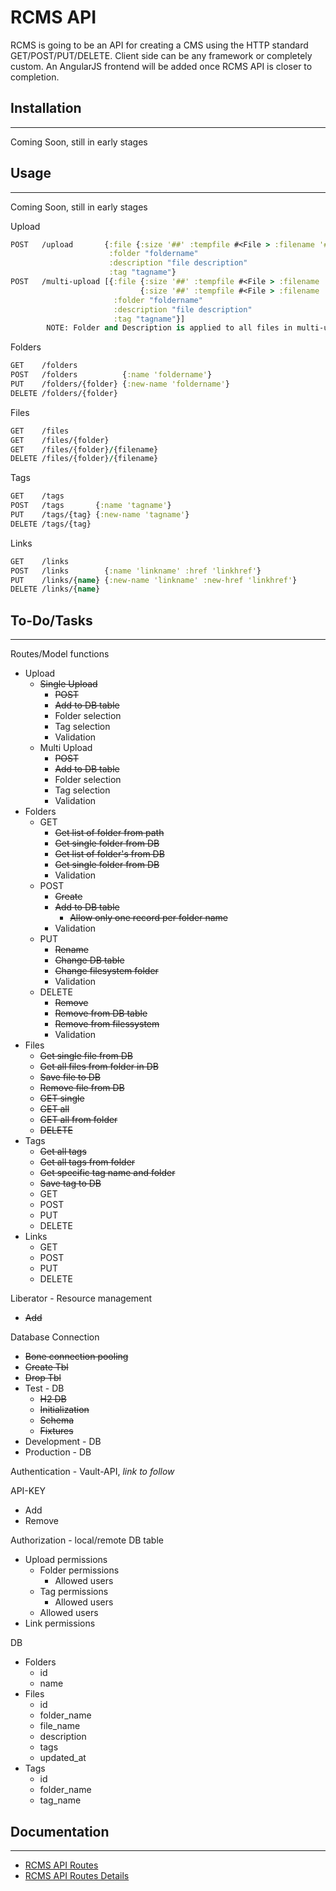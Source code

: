 # RCMS API

RCMS is going to be an API for creating a CMS using the HTTP standard GET/POST/PUT/DELETE. Client side can be any framework or completely custom. An AngularJS frontend will be added once RCMS API is closer to completion. 

## Installation
---
Coming Soon, still in early stages

## Usage
---
Coming Soon, still in early stages

Upload
```clojure
POST   /upload       {:file {:size '##' :tempfile #<File > :filename '######'}
                      :folder "foldername"
                      :description "file description"
                      :tag "tagname"}
POST   /multi-upload [{:file {:size '##' :tempfile #<File > :filename '######'}
                             {:size '##' :tempfile #<File > :filename '######'}
                       :folder "foldername"
                       :description "file description"
                       :tag "tagname"}]
        NOTE: Folder and Description is applied to all files in multi-upload
```

Folders
```clojure
GET    /folders
POST   /folders          {:name 'foldername'}
PUT    /folders/{folder} {:new-name 'foldername'}
DELETE /folders/{folder} 
```

Files
```clojure
GET    /files
GET    /files/{folder}
GET    /files/{folder}/{filename}
DELETE /files/{folder}/{filename}
```

Tags
```clojure
GET    /tags
POST   /tags       {:name 'tagname'}
PUT    /tags/{tag} {:new-name 'tagname'}
DELETE /tags/{tag} 
```

Links
```clojure
GET    /links
POST   /links        {:name 'linkname' :href 'linkhref'}
PUT    /links/{name} {:new-name 'linkname' :new-href 'linkhref'}
DELETE /links/{name}
```

## To-Do/Tasks
---
Routes/Model functions
* Upload
    * ~~Single Upload~~
        * ~~POST~~ 
        * ~~Add to DB table~~
        * Folder selection
        * Tag selection
        * Validation  
    * Multi Upload
        * ~~POST~~ 
        * ~~Add to DB table~~   
        * Folder selection
        * Tag selection
        * Validation  
* Folders
    * GET
        * ~~Get list of folder from path~~
        * ~~Get single folder from DB~~
        * ~~Get list of folder's from DB~~
        * ~~Get single folder from DB~~
        * Validation
    * POST
        * ~~Create~~
        * ~~Add to DB table~~
            * ~~Allow only one record per folder name~~ 
        * Validation
    * PUT
        * ~~Rename~~
        * ~~Change DB table~~
        * ~~Change filesystem folder~~
        * Validation
    * DELETE
        * ~~Remove~~
        * ~~Remove from DB table~~
        * ~~Remove from filessystem~~
        * Validation
* Files
    * ~~Get single file from DB~~
    * ~~Get all files from folder in DB~~
    * ~~Save file to DB~~
    * ~~Remove file from DB~~
    * ~~GET single~~
    * ~~GET all~~
    * ~~GET all from folder~~
    * ~~DELETE~~
* Tags
    * ~~Get all tags~~
    * ~~Get all tags from folder~~
    * ~~Get specific tag name and folder~~
    * ~~Save tag to DB~~
    * GET
    * POST
    * PUT
    * DELETE
* Links
    * GET
    * POST
    * PUT
    * DELETE

Liberator - Resource management
* ~~Add~~

Database Connection
* ~~Bone connection pooling~~
* ~~Create Tbl~~
* ~~Drop Tbl~~
* Test - DB
    * ~~H2 DB~~
    * ~~Initialization~~
    * ~~Schema~~
    * ~~Fixtures~~
* Development - DB
* Production - DB

Authentication - Vault-API, *link to follow*

API-KEY
* Add
* Remove

Authorization - local/remote DB table
* Upload permissions
    * Folder permissions
        * Allowed users 
    * Tag permissions
        * Allowed users
    * Allowed users
* Link permissions


DB
* Folders
    * id 
    * name 
* Files
    * id
    * folder_name
    * file_name
    * description
    * tags
    * updated_at
* Tags
    * id
    * folder_name
    * tag_name

## Documentation
---
* [RCMS API Routes](https://github.com/yatesj9/rcms/blob/master/doc/routes.md)
* [RCMS API Routes Details](https://github.com/yatesj9/rcms/blob/master/doc/routes_details.md)